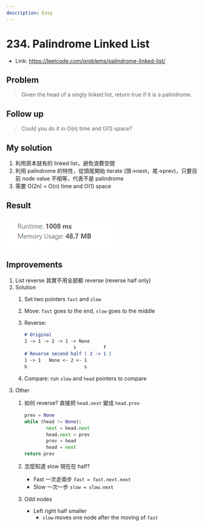 ```yaml
---
description: Easy
---
```


# 234. Palindrome Linked List

- Link: https://leetcode.com/problems/palindrome-linked-list/

## Problem

> Given the head of a singly linked list, return true if it is a palindrome.

## Follow up

> Could you do it in O(n) time and O(1) space?

## My solution

1. 利用原本就有的 linked list，避免浪費空間
2. 利用 palindrome 的特性，從頭尾開始 iterate (頭→next，尾→prev)，只要目前 node value 不相等，代表不是 palindrome
3. 需要 O(2n) = O(n) time and O(1) space

## Result

![](../.gitbook/assets/234.png)

## Improvements

1. List reverse 其實不用全部都 reverse (reverse half only)
2. Solution
    1. Set two pointers `fast` and `slow`
    2. Move: `fast` goes to the end, `slow` goes to the middle
    3. Reverse:

        ```markdown
        # Original
        1 -> 1 -> 2 -> 1 -> None
        				  s          f
        # Reverse second half ( 2 -> 1 )
        1 -> 1   None <- 2 <- 1
        h                     s
        ```

    4. Compare: run `slow` and `head` pointers to compare
3. Other
    1. 如何 reverse? 直接把 `head.next` 變成 `head.prev`

        ```python
        prev = None
        while (head != None):
        		next = head.next
        		head.next = prev
        		prev = head
        		head = next
        return prev
        ```

    2. 怎麼知道 slow 現在在 half?
        - Fast 一次走兩步 `fast = fast.next.next`
        - Slow 一次一步 `slow = slow.next`
    3. Odd nodes
        - Left right half smaller
            - `slow` moves one node after the moving of `fast`